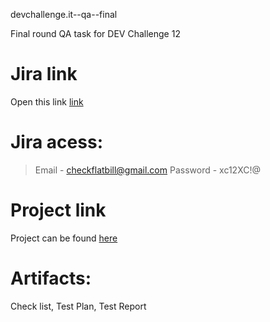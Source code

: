 devchallenge.it--qa--final

Final round QA task for DEV Challenge 12

# Jira link
Open this link [link](https://devchgallengefinal.atlassian.net/)

# Jira acess:
>Email - checkflatbill@gmail.com
>Password - xc12XC!@

# Project link
Project can be found [here](https://devchgallengefinal.atlassian.net/browse/TRIP)

# Artifacts:
Check list,
Test Plan,
Test Report

